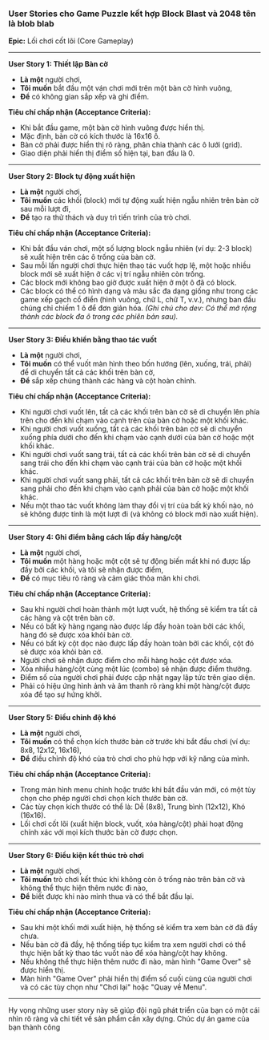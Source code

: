 
### User Stories cho Game Puzzle kết hợp Block Blast và 2048 tên là blob blab

**Epic:** Lối chơi cốt lõi (Core Gameplay)

---

**User Story 1: Thiết lập Bàn cờ**

*   **Là một** người chơi,
*   **Tôi muốn** bắt đầu một ván chơi mới trên một bàn cờ hình vuông,
*   **Để** có không gian sắp xếp và ghi điểm.

**Tiêu chí chấp nhận (Acceptance Criteria):**
*   Khi bắt đầu game, một bàn cờ hình vuông được hiển thị.
*   Mặc định, bàn cờ có kích thước là 16x16 ô.
*   Bàn cờ phải được hiển thị rõ ràng, phân chia thành các ô lưới (grid).
*   Giao diện phải hiển thị điểm số hiện tại, ban đầu là 0.

---

**User Story 2: Block tự động xuất hiện**

*   **Là một** người chơi,
*   **Tôi muốn** các khối (block) mới tự động xuất hiện ngẫu nhiên trên bàn cờ sau mỗi lượt đi,
*   **Để** tạo ra thử thách và duy trì tiến trình của trò chơi.

**Tiêu chí chấp nhận (Acceptance Criteria):**
*   Khi bắt đầu ván chơi, một số lượng block ngẫu nhiên (ví dụ: 2-3 block) sẽ xuất hiện trên các ô trống của bàn cờ.
*   Sau mỗi lần người chơi thực hiện thao tác vuốt hợp lệ, một hoặc nhiều block mới sẽ xuất hiện ở các vị trí ngẫu nhiên còn trống.
*   Các block mới không bao giờ được xuất hiện ở một ô đã có block.
*   Các block có thể có hình dạng và màu sắc đa dạng giống như trong các game xếp gạch cổ điển (hình vuông, chữ L, chữ T, v.v.), nhưng ban đầu chúng chỉ chiếm 1 ô để đơn giản hóa. *(Ghi chú cho dev: Có thể mở rộng thành các block đa ô trong các phiên bản sau).*

---

**User Story 3: Điều khiển bằng thao tác vuốt**

*   **Là một** người chơi,
*   **Tôi muốn** có thể vuốt màn hình theo bốn hướng (lên, xuống, trái, phải) để di chuyển tất cả các khối trên bàn cờ,
*   **Để** sắp xếp chúng thành các hàng và cột hoàn chỉnh.

**Tiêu chí chấp nhận (Acceptance Criteria):**
*   Khi người chơi vuốt lên, tất cả các khối trên bàn cờ sẽ di chuyển lên phía trên cho đến khi chạm vào cạnh trên của bàn cờ hoặc một khối khác.
*   Khi người chơi vuốt xuống, tất cả các khối trên bàn cờ sẽ di chuyển xuống phía dưới cho đến khi chạm vào cạnh dưới của bàn cờ hoặc một khối khác.
*   Khi người chơi vuốt sang trái, tất cả các khối trên bàn cờ sẽ di chuyển sang trái cho đến khi chạm vào cạnh trái của bàn cờ hoặc một khối khác.
*   Khi người chơi vuốt sang phải, tất cả các khối trên bàn cờ sẽ di chuyển sang phải cho đến khi chạm vào cạnh phải của bàn cờ hoặc một khối khác.
*   Nếu một thao tác vuốt không làm thay đổi vị trí của bất kỳ khối nào, nó sẽ không được tính là một lượt đi (và không có block mới nào xuất hiện).

---

**User Story 4: Ghi điểm bằng cách lấp đầy hàng/cột**

*   **Là một** người chơi,
*   **Tôi muốn** một hàng hoặc một cột sẽ tự động biến mất khi nó được lấp đầy bởi các khối, và tôi sẽ nhận được điểm,
*   **Để** có mục tiêu rõ ràng và cảm giác thỏa mãn khi chơi.

**Tiêu chí chấp nhận (Acceptance Criteria):**
*   Sau khi người chơi hoàn thành một lượt vuốt, hệ thống sẽ kiểm tra tất cả các hàng và cột trên bàn cờ.
*   Nếu có bất kỳ hàng ngang nào được lấp đầy hoàn toàn bởi các khối, hàng đó sẽ được xóa khỏi bàn cờ.
*   Nếu có bất kỳ cột dọc nào được lấp đầy hoàn toàn bởi các khối, cột đó sẽ được xóa khỏi bàn cờ.
*   Người chơi sẽ nhận được điểm cho mỗi hàng hoặc cột được xóa.
*   Xóa nhiều hàng/cột cùng một lúc (combo) sẽ nhận được điểm thưởng.
*   Điểm số của người chơi phải được cập nhật ngay lập tức trên giao diện.
*   Phải có hiệu ứng hình ảnh và âm thanh rõ ràng khi một hàng/cột được xóa để tạo sự hứng khởi.

---

**User Story 5: Điều chỉnh độ khó**

*   **Là một** người chơi,
*   **Tôi muốn** có thể chọn kích thước bàn cờ trước khi bắt đầu chơi (ví dụ: 8x8, 12x12, 16x16),
*   **Để** điều chỉnh độ khó của trò chơi cho phù hợp với kỹ năng của mình.

**Tiêu chí chấp nhận (Acceptance Criteria):**
*   Trong màn hình menu chính hoặc trước khi bắt đầu ván mới, có một tùy chọn cho phép người chơi chọn kích thước bàn cờ.
*   Các tùy chọn kích thước có thể là: Dễ (8x8), Trung bình (12x12), Khó (16x16).
*   Lối chơi cốt lõi (xuất hiện block, vuốt, xóa hàng/cột) phải hoạt động chính xác với mọi kích thước bàn cờ được chọn.

---

**User Story 6: Điều kiện kết thúc trò chơi**

*   **Là một** người chơi,
*   **Tôi muốn** trò chơi kết thúc khi không còn ô trống nào trên bàn cờ và không thể thực hiện thêm nước đi nào,
*   **Để** biết được khi nào mình thua và có thể bắt đầu lại.

**Tiêu chí chấp nhận (Acceptance Criteria):**
*   Sau khi một khối mới xuất hiện, hệ thống sẽ kiểm tra xem bàn cờ đã đầy chưa.
*   Nếu bàn cờ đã đầy, hệ thống tiếp tục kiểm tra xem người chơi có thể thực hiện bất kỳ thao tác vuốt nào để xóa hàng/cột hay không.
*   Nếu không thể thực hiện thêm nước đi nào, màn hình "Game Over" sẽ được hiển thị.
*   Màn hình "Game Over" phải hiển thị điểm số cuối cùng của người chơi và có các tùy chọn như "Chơi lại" hoặc "Quay về Menu".

---

Hy vọng những user story này sẽ giúp đội ngũ phát triển của bạn có một cái nhìn rõ ràng và chi tiết về sản phẩm cần xây dựng. Chúc dự án game của bạn thành công
